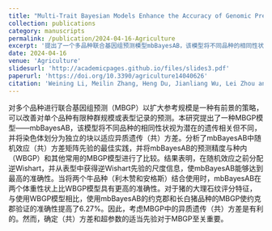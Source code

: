```yaml
---
title: "Multi-Trait Bayesian Models Enhance the Accuracy of Genomic Prediction in Multi-Breed Reference Populations"
collection: publications
category: manuscripts
permalink: /publication/2024-04-16-Agriculture
excerpt: '提出了一个多品种联合基因组预测模型mbBayesAB，该模型将不同品种的相同性状视为可能具有遗传相关的不同性状，并将染色体划分为不同区块以拟合异质遗传(协)方差，从而提高基因组育种值预测准确性。'
date: 2024-04-16
venue: 'Agriculture'
slidesurl: 'http://academicpages.github.io/files/slides3.pdf'
paperurl: 'https://doi.org/10.3390/agriculture14040626'
citation: 'Weining Li, Meilin Zhang, Heng Du, Jianliang Wu, Lei Zhou and Jianfeng Liu，Multi-Trait Bayesian Models Enhance the Accuracy of Genomic Prediction in Multi-Breed Reference Populations，Agriculture，2024，14(4)：626'
---
```


对多个品种进行联合基因组预测（MBGP）以扩大参考规模是一种有前景的策略，可以改善对单个品种有限种群规模或表型记录的预测。本研究提出了一种MBGP模型——mbBayesAB，该模型将不同品种的相同性状视为潜在的遗传相关但不同，并将染色体划分为独立的块以适应异质遗传（共）方差。分析了mbBayesAB中随机效应（共）方差矩阵先验的最佳实践，并将mbBayesAB的预测精度与种内（WBGP）和其他常用的MBGP模型进行了比较。结果表明，在随机效应之前分配逆Wishart，并从表型中获得逆Wishart先验的尺度信息，使mbBayesAB能够达到最高的准确性。当将两个牛品种（利木赞和安格斯）结合使用时，mbBayesAB在两个体重性状上比WBGP模型具有更高的准确性。对于猪的大理石纹评分特征，与使用WBGP模型相比，使用mbBayesAB的约克郡和长白猪品种的MBGP使约克郡验证的准确性提高了6.27%。因此，考虑MBGP中的异质遗传（共）方差是有利的。然而，确定（共）方差和超参数的适当先验对于MBGP至关重要。
